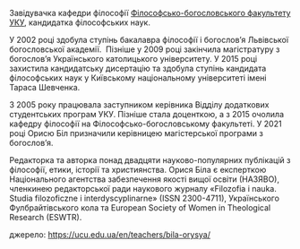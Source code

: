 ---
---

Завідувачка кафедри філософії [Філософсько-богословського факультету УКУ](https://ptf.ucu.edu.ua/), кандидатка філософських наук.

У 2002 році здобула ступінь бакалавра філософії і богослов’я Львівської богословської академії.  Пізніше у 2009 році закінчила магістратуру з богослов’я Українського католицького університету. У 2015 році захистила кандидатську дисертацію та здобула ступінь кандидата філософських наук у Київському національному університеті імені Тараса Шевченка.

З 2005 року працювала заступником керівника Відділу додаткових студентських програм УКУ. Пізніше стала доценткою, а з 2015 очолила кафедру філософії на Філософсько-богословському факультеті. У 2021 році Орисю Біл призначили керівницею магістерської програми з богослов’я.

Редакторка та авторка понад двадцяти науково-популярних публікацій з філософії, етики, історії та християнства. Орися Біла є експерткою Національного агентства забезпечення якості вищої освіти (НАЗЯВО), членкинею редакторської ради наукового журналу «Filozofia i nauka. Studia filozoficzne i interdyscyplinarne» (ISSN 2300-4711), Українського Фулбрайтівського кола та European Society of Women in Theological Research (ESWTR).

джерело: https://ucu.edu.ua/en/teachers/bila-orysya/